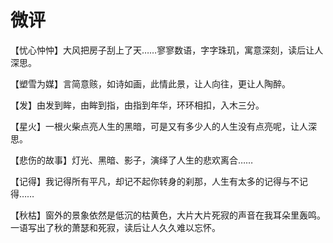 # 微评

【忧心忡忡】大风把房子刮上了天……寥寥数语，字字珠玑，寓意深刻，读后让人深思。 

【塑雪为媒】言简意赅，如诗如画，此情此景，让人向往，更让人陶醉。 

【发】由发到眸，由眸到指，由指到年华，环环相扣，入木三分。 

【星火】一根火柴点亮人生的黑暗，可是又有多少人的人生没有点亮呢，让人深思。 

【悲伤的故事】灯光、黑暗、影子，演绎了人生的悲欢离合…… 

【记得】我记得所有平凡，却记不起你转身的刹那，人生有太多的记得与不记得…… 

【秋枯】窗外的景象依然是低沉的枯黄色，大片大片死寂的声音在我耳朵里轰鸣。一语写出了秋的萧瑟和死寂，读后让人久久难以忘怀。